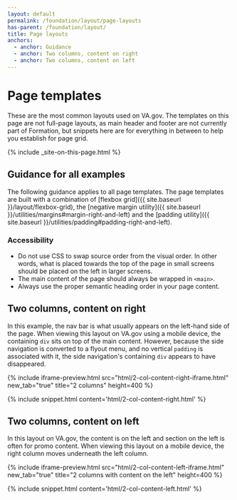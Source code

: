 ```yaml
---
layout: default
permalink: /foundation/layout/page-layouts
has-parent: /foundation/layout/
title: Page layouts
anchors:
  - anchor: Guidance
  - anchor: Two columns, content on right
  - anchor: Two columns, content on left
---
```


# Page templates

<p class="va-introtext">
  These are the most common layouts used on VA.gov. The templates on this page are not full-page layouts, as main header and footer are not currently part of Formation, but snippets here are for everything in between to help you establish for page grid.
</p>

{% include _site-on-this-page.html %}

## Guidance for all examples

The following guidance applies to all page templates. The page templates are built with a combination of [flexbox grid]({{ site.baseurl }}/layout/flexbox-grid), the [negative margin utility]({{ site.baseurl }}/utilities/margins#margin-right-and-left) and the [padding utility]({{ site.baseurl }}/utilities/padding#padding-right-and-left).

### Accessibility

- Do not use CSS to swap source order from the visual order. In other words, what is placed towards the top of the page in small screens should be placed on the left in larger screens.
- The main content of the page should always be wrapped in `<main>`.
- Always use the proper semantic heading order in your page content.

## Two columns, content on right

In this example, the nav bar is what usually appears on the left-hand side of the page. When viewing this layout on VA.gov using a mobile device, the containing `div` sits on top of the main content. However, because the side navigation is converted to a flyout menu, and no vertical `padding` is associated with it, the side navigation's containing `div` appears to have disappeared.

{% include iframe-preview.html src="html/2-col-content-right-iframe.html" new_tab="true" title="2 columns" height=400 %}

{% include snippet.html content='html/2-col-content-right.html' %}

## Two columns, content on left

In this layout on VA.gov, the content is on the left and section on the left is often for promo content. When viewing this layout on a mobile device, the right column moves underneath the left column.

{% include iframe-preview.html src="html/2-col-content-left-iframe.html" new_tab="true" title="2 columns with content on the left" height=400 %}

{% include snippet.html content='html/2-col-content-left.html' %}